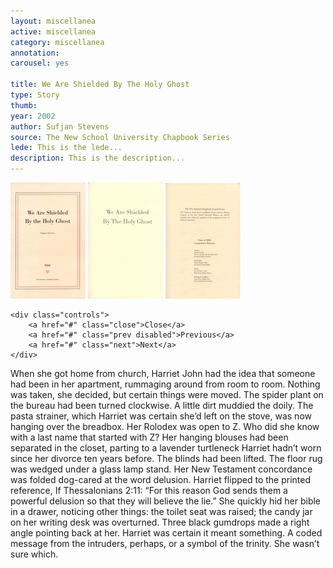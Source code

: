```yaml
---
layout: miscellanea
active: miscellanea
category: miscellanea
annotation:
carousel: yes

title: We Are Shielded By The Holy Ghost
type: Story
thumb:
year: 2002
author: Sufjan Stevens
source: The New School University Chapbook Series
lede: This is the lede...
description: This is the description...
---
```


<div class="slide-box">
	<img class="slide" src="/img/miscellanea/we-are-shielded/we-are-shielded-1.png">
	<img class="slide" src="/img/miscellanea/we-are-shielded/we-are-shielded-2.png">
	<img class="slide" src="/img/miscellanea/we-are-shielded/we-are-shielded-3.png">
	<!-- etcetera -->
	
	<div class="controls">
		<a href="#" class="close">Close</a>
		<a href="#" class="prev disabled">Previous</a>
		<a href="#" class="next">Next</a>
	</div>
</div>

When she got home from church, Harriet John had the idea that someone had been in her apartment, rummaging around from room to room. Nothing was taken, she decided, but certain things were moved. The spider plant on the bureau had been turned clockwise. A little dirt muddied the doily. The pasta strainer, which Harriet was certain she’d left on the stove, was now hanging over the breadbox. Her Rolodex was open to Z. Who did she know with a last name that started with Z? Her hanging blouses had been separated in the closet, parting to a lavender turtleneck Harriet hadn’t worn since her divorce ten years before. The blinds had been lifted. The floor rug was wedged under a glass lamp stand. Her New Testament concordance was folded dog-cared at the word delusion. Harriet flipped to the printed reference, If Thessalonians 2:11: “For this reason God sends them a powerful delusion so that they will believe the lie.” She quickly hid her bible in a drawer, noticing other things: the toilet seat was raised; the candy jar on her writing desk was overturned. Three black gumdrops made a right angle pointing back at her. Harriet was certain it meant something. A coded message from the intruders, perhaps, or a symbol of the trinity. She wasn’t sure which.